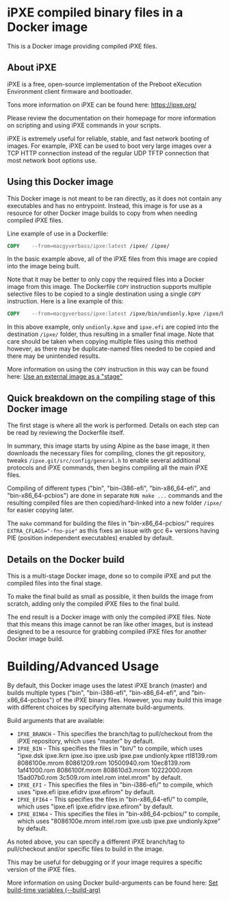 # iPXE compiled binary files in a Docker image

This is a Docker image providing compiled iPXE files.

## About iPXE

iPXE is a free, open-source implementation of the Preboot eXecution Environment client firmware and bootloader.

Tons more information on iPXE can be found here:  <https://ipxe.org/>

Please review the documentation on their homepage for more information on scripting and using iPXE commands in your scripts.

iPXE is extremely useful for reliable, stable, and fast network booting of images.  For example, iPXE can be used to boot very large images over a TCP HTTP connection instead of the regular UDP TFTP connection that most network boot options use.

## Using this Docker image

This Docker image is not meant to be ran directly, as it does not contain any executables and has no entrypoint.  Instead, this image is for use as a resource for other Docker image builds to copy from when needing compiled iPXE files.

Line example of use in a Dockerfile:

```Dockerfile
COPY	--from=macgyverbass/ipxe:latest /ipxe/ /ipxe/
```

In the basic example above, all of the iPXE files from this image are copied into the image being built.

Note that it may be better to only copy the required files into a Docker image from this image.  The Dockerfile `COPY` instruction supports multiple selective files to be copied to a single destination using a single `COPY` instruction.  Here is a line example of this:

```Dockerfile
COPY	--from=macgyverbass/ipxe:latest /ipxe/bin/undionly.kpxe /ipxe/bin-i386-efi/ipxe.efi /ipxe/
```

In this above example, only `undionly.kpxe` and `ipxe.efi` are copied into the destination `/ipxe/` folder, thus resulting in a smaller final image.  Note that care should be taken when copying multiple files using this method however, as there may be duplicate-named files needed to be copied and there may be unintended results.

More information on using the `COPY` instruction in this way can be found here:  [Use an external image as a "stage"](https://docs.docker.com/develop/develop-images/multistage-build/#use-an-external-image-as-a-stage)

## Quick breakdown on the compiling stage of this Docker image

The first stage is where all the work is performed.  Details on each step can be read by reviewing the Dockerfile itself.

In summary, this image starts by using Alpine as the base image, it then downloads the necessary files for compiling, clones the git repository, tweaks `/ipxe.git/src/config/general.h` to enable several additional protocols and iPXE commands, then begins compiling all the main iPXE files.

Compiling of different types ("bin", "bin-i386-efi", "bin-x86_64-efi", and "bin-x86_64-pcbios") are done in separate `RUN make ...` commands and the resulting compiled files are then copied/hard-linked into a new folder `/ipxe/` for easier copying later.

The `make` command for building the files in "bin-x86_64-pcbios/" requires `EXTRA_CFLAGS="-fno-pie"` as this fixes an issue with gcc 6+ versions having PIE (position independent executables) enabled by default.

## Details on the Docker build

This is a multi-stage Docker image, done so to compile iPXE and put the compiled files into the final stage.

To make the final build as small as possible, it then builds the image from scratch, adding only the compiled iPXE files to the final build.

The end result is a Docker image with only the compiled iPXE files.  Note that this means this image cannot be ran like other images, but is instead designed to be a resource for grabbing compiled iPXE files for another Docker image build.

# Building/Advanced Usage

By default, this Docker image uses the latest iPXE branch (master) and builds multiple types ("bin", "bin-i386-efi", "bin-x86_64-efi", and "bin-x86_64-pcbios") of the iPXE binary files.  However, you may build this image with different choices by specifying alternate build-arguments.

Build arguments that are available:

* `IPXE_BRANCH` - This specifies the branch/tag to pull/checkout from the iPXE repository, which uses "master" by default.
* `IPXE_BIN` - This specifies the files in "bin/" to compile, which uses "ipxe.dsk ipxe.lkrn ipxe.iso ipxe.usb ipxe.pxe undionly.kpxe rtl8139.rom 8086100e.mrom 80861209.rom 10500940.rom 10ec8139.rom 1af41000.rom 8086100f.mrom 808610d3.mrom 10222000.rom 15ad07b0.rom 3c509.rom intel.rom intel.mrom" by default.
* `IPXE_EFI` - This specifies the files in "bin-i386-efi/" to compile, which uses "ipxe.efi ipxe.efidrv ipxe.efirom" by default.
* `IPXE_EFI64` - This specifies the files in "bin-x86_64-efi/" to compile, which uses "ipxe.efi ipxe.efidrv ipxe.efirom" by default.
* `IPXE_BIN64` - This specifies the files in "bin-x86_64-pcbios/" to compile, which uses "8086100e.mrom intel.rom ipxe.usb ipxe.pxe undionly.kpxe" by default.

As noted above, you can specify a different iPXE branch/tag to pull/checkout and/or specific files to build in the image.

This may be useful for debugging or if your image requires a specific version of the iPXE files.

More information on using Docker build-arguments can be found here:  [Set build-time variables (--build-arg)](https://docs.docker.com/engine/reference/commandline/build/#set-build-time-variables---build-arg)

